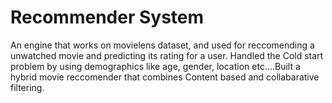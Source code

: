 # Recommender System

An engine that works on movielens dataset, and used for reccomending a unwatched movie and predicting its rating for a user. Handled the Cold start problem by using demographics like age, gender, location etc....Built a hybrid movie reccomender that combines Content based and collabarative filtering.

